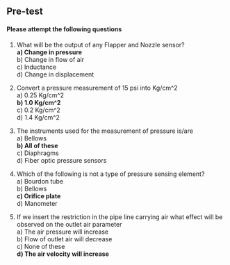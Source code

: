 ## Pre-test
#### Please attempt the following questions

1) What will be the output of any Flapper and Nozzle sensor? <br>
<b>a) Change in pressure<br></b>
b) Change in flow of air<br>
c) Inductance<br>
d) Change in displacement<br>

2) Convert a pressure measurement of 15 psi into Kg/cm^2<br>
a) 0.25 Kg/cm^2<br>
<b> b) 1.0 Kg/cm^2<br></b>
c) 0.2 Kg/cm^2<br>
d) 1.4 Kg/cm^2<br>

3) The instruments used for the measurement of pressure is/are<br>
a) Bellows<br>
<b>b) All of these<br></b>
c) Diaphragms<br>
d) Fiber optic pressure sensors<br>

4) Which of the following is not a type of pressure sensing element?<br>
a) Bourdon tube<br>
b) Bellows<br>
<b>c) Orifice plate<br></b>
d) Manometer<br>

5) If we insert the restriction in the pipe line carrying air what effect will be observed on the outlet air parameter<br>
a) The air pressure will increase<br>
b) Flow of outlet air will decrease<br>
c) None of these<br>
<b>d) The air velocity will increase<br></b>
